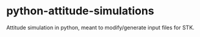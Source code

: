 # python-attitude-simulations
Attitude simulation in python, meant to modify/generate input files for STK.
